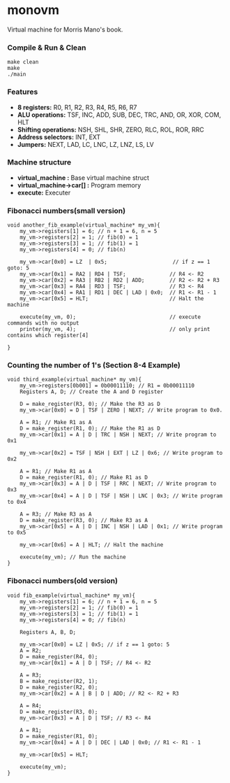 monovm
======

Virtual machine for Morris Mano's book.

### Compile & Run & Clean

    make clean
    make
    ./main

### Features

  * **8 registers:** R0, R1, R2, R3, R4, R5, R6, R7
  * **ALU operations:** TSF, INC, ADD, SUB, DEC, TRC, AND, OR, XOR, COM, HLT
  * **Shifting operations:** NSH, SHL, SHR, ZERO, RLC, ROL, ROR, RRC
  * **Address selectors:** INT, EXT
  * **Jumpers:** NEXT, LAD, LC, LNC, LZ, LNZ, LS, LV

### Machine structure
  * **virtual_machine :** Base virtual machine struct
  * **virtual_machine->car[] :** Program memory
  * **execute:** Executer

### Fibonacci numbers(small version)

    void another_fib_example(virtual_machine* my_vm){
        my_vm->registers[1] = 6; // n + 1 = 6, n = 5
        my_vm->registers[2] = 1; // fib(0) = 1
        my_vm->registers[3] = 1; // fib(1) = 1
        my_vm->registers[4] = 0; // fib(n)
        
        my_vm->car[0x0] = LZ  | 0x5;                     // if z == 1 goto: 5
        my_vm->car[0x1] = RA2 | RD4 | TSF;              // R4 <- R2
        my_vm->car[0x2] = RA3 | RB2 | RD2 | ADD;        // R2 <- R2 + R3
        my_vm->car[0x3] = RA4 | RD3 | TSF;              // R3 <- R4
        my_vm->car[0x4] = RA1 | RD1 | DEC | LAD | 0x0;  // R1 <- R1 - 1
        my_vm->car[0x5] = HLT;                          // Halt the machine
    
        execute(my_vm, 0);                              // execute commands with no output
        printer(my_vm, 4);                              // only print contains which register[4]
    
    }
    
### Counting the number of 1's (Section 8-4 Example)

    void third_example(virtual_machine* my_vm){
        my_vm->registers[0b001] = 0b00011110; // R1 = 0b00011110
        Registers A, D; // Create the A and D register
    
        D = make_register(R3, 0); // Make the R3 as D
        my_vm->car[0x0] = D | TSF | ZERO | NEXT; // Write program to 0x0.
    
        A = R1; // Make R1 as A
        D = make_register(R1, 0); // Make the R1 as D
        my_vm->car[0x1] = A | D | TRC | NSH | NEXT; // Write program to 0x1
    
        my_vm->car[0x2] = TSF | NSH | EXT | LZ | 0x6; // Write program to 0x2
        
        A = R1; // Make R1 as A
        D = make_register(R1, 0); // Make R1 as D
        my_vm->car[0x3] = A | D | TSF | RRC | NEXT; // Write program to 0x3
        my_vm->car[0x4] = A | D | TSF | NSH | LNC | 0x3; // Write program to 0x4
        
        A = R3; // Make R3 as A
        D = make_register(R3, 0); // Make R3 as A
        my_vm->car[0x5] = A | D | INC | NSH | LAD | 0x1; // Write program to 0x5
    
        my_vm->car[0x6] = A | HLT; // Halt the machine
    
        execute(my_vm); // Run the machine
    }
    
### Fibonacci numbers(old version)
    void fib_example(virtual_machine* my_vm){
        my_vm->registers[1] = 6; // n + 1 = 6, n = 5
        my_vm->registers[2] = 1; // fib(0) = 1
        my_vm->registers[3] = 1; // fib(1) = 1
        my_vm->registers[4] = 0; // fib(n)
    
        Registers A, B, D;
    
        my_vm->car[0x0] = LZ | 0x5; // if z == 1 goto: 5
        A = R2;
        D = make_register(R4, 0);
        my_vm->car[0x1] = A | D | TSF; // R4 <- R2
    
        A = R3;
        B = make_register(R2, 1);
        D = make_register(R2, 0);
        my_vm->car[0x2] = A | B | D | ADD; // R2 <- R2 + R3
    
        A = R4;
        D = make_register(R3, 0);
        my_vm->car[0x3] = A | D | TSF; // R3 <- R4
    
        A = R1;
        D = make_register(R1, 0);
        my_vm->car[0x4] = A | D | DEC | LAD | 0x0; // R1 <- R1 - 1
    
        my_vm->car[0x5] = HLT;
    
        execute(my_vm);
    }
